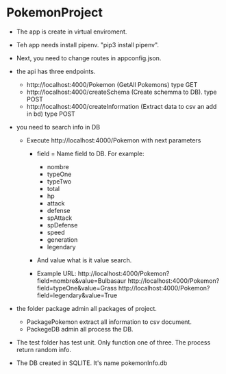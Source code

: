 # PokemonProject

* The app is create in virtual enviroment.
* Teh app needs install pipenv. "pip3 install pipenv". 
* Next, you need to change routes in appconfig.json.
* the api has three endpoints.
    * http://localhost:4000/Pokemon (GetAll Pokemons) type GET
    * http://localhost:4000/createSchema (Create schemma to DB). type POST
    * http://localhost:4000/createInformation (Extract data to csv an add in bd) type POST

* you need to search info in DB
    * Execute http://localhost:4000/Pokemon with next parameters
        * field = Name field to DB. For example:
            * nombre
            * typeOne
            * typeTwo
            * total
            * hp
            * attack
            * defense
            * spAttack
            * spDefense
            * speed
            * generation
            * legendary 
        * And value what is it value search.
        
        * Example URL: 
            http://localhost:4000/Pokemon?field=nombre&value=Bulbasaur
            http://localhost:4000/Pokemon?field=typeOne&value=Grass
            http://localhost:4000/Pokemon?field=legendary&value=True

* the folder package admin all packages of project.
    * PackagePokemon extract all information to csv document.
    * PackegeDB admin all process the DB.
* The test folder has test unit. Only function one of three. The process return random info. 
* The DB created in SQLITE. It's name pokemonInfo.db